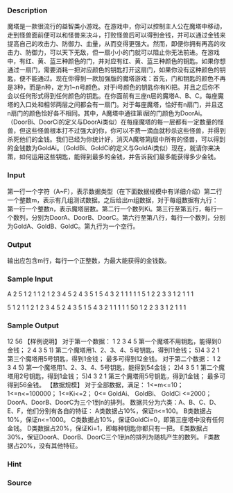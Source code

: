 
### Description
魔塔是一款很流行的益智类小游戏。在游戏中，你可以控制主人公在魔塔中移动，走到怪兽面前便可以和怪兽来决斗，打败怪兽后可以得到金钱，并可以通过金钱来提高自己的攻击力、防御力、血量，从而变得更强大。然而，即便你拥有再高的攻击力、防御力，可以天下无敌，但一扇小小的门就可以阻止你无法前进。在游戏中，有红、黄、蓝三种颜色的门，并对应有红、黄、蓝三种颜色的钥匙。如果你想通过一扇门，需要消耗一把对应颜色的钥匙打开这扇门，如果你没有这种颜色的钥匙，便不能通过。现在你得到一款加强版的魔塔游戏：首先，门和钥匙的颜色不再是3种，而是n种，定为1~n号颜色。对于i号颜色的钥匙你有Ki把。并且之后你不会以任何形式得到任何颜色的钥匙。在你面前有三座n层的魔塔A、B、C。每座魔塔的入口处和相邻两层之间都会有一扇门。对于每座魔塔，恰好有n扇门，并且这n扇门的颜色恰好各不相同。其中，A魔塔中通往第i层的门颜色为DoorAi。（DoorBi、DoorCi的定义与DoorAi类似）在每座魔塔的每一层都有一定数量的怪兽，但这些怪兽根本打不过强大的你，你可以不费一滴血就秒杀这些怪兽，并得到杀死他们的金钱。我们已经为你统计好，消灭A魔塔第j层中所有的怪兽，可以得到的金钱数为GoldAi。（GoldBi、GoldCi的定义与GoldAi类似）现在，就请你来决策，如何运用这些钥匙，能得到最多的金钱，并告诉我们最多能获得多少金钱。
### Input
第一行一个字符（A~F），表示数据类型（在下面数据规模中有详细介绍）第二行一个整数m，表示有几组测试数据。之后给出m组数据，对于每组数据有九行： 第一行一个整数n，表示魔塔层数。第二行一个数列Ki。第三行至第五行，每行一个数列，分别为DoorA、DoorB、DoorC。第六行至第八行，每行一个数列，分别为GoldA、GoldB、GoldC。第九行为一个空行。
### Output
输出应包含m行，每行一个正整数，为最大能获得的金钱数。
### Sample Input
A
2
5
1 2 1 1 2
1 2 3 4 5
2 4 3 5 1
5 4 3 2 1
1 1 1 1 5
1 2 2 3 3
1 2 1 1 1

5
1 2 1 1 2
1 2 3 4 5
2 4 3 5 1
5 4 3 2 1
1 1 1 1 50
1 2 2 3 3
1 2 1 1 1


### Sample Output
12
56
【样例说明】
对于第一个数据：
1 2 3 4 5     第一个魔塔不用钥匙，能得到0金钱；
2 4 3 5 1)    第二个魔塔用1、2、3、4、5号钥匙，得到11金钱；
5)4 3 2 1     第三个魔塔用5号钥匙，得到1金钱；
最多可得到12金钱。
对于第二个数据：
1 2 3 4 5)    第一个魔塔用1、2、3、4、5号钥匙，能得到54金钱；
2)4 3 5 1     第二个魔塔用2号钥匙，得到1金钱；
5)4 3 2 1     第三个魔塔用5号钥匙，得到1金钱；
最多可得到56金钱。
【数据规模】
对于全部数据，满足：
1<=m<=10；
1<=n<=100000；
1<=Ki<=2；
0<= GoldAi、 GoldBi、 GoldCi <=2000；
DoorA、DoorB、DoorC为三个1到n的排列。
数据共分为六类：A、B、C、D、E、F，他们分别有各自的特征：
A类数据占10%，保证n<=100。
B类数据占10%，保证n<=1000。
C类数据占10%，保证GoldCi=0，即第三座塔中没有任何金钱。
D类数据占20%，保证Ki=1，即每种钥匙你都只有一把。
E类数据占30%，保证DoorA、DoorB、DoorC三个1到n的排列为随机产生的数列。
F类数据占20%，没有其他特征。

### Hint

### Source
